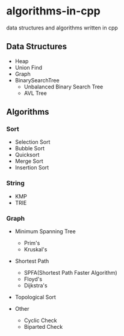 # algorithms-in-cpp

data structures and algorithms written in cpp

## Data Structures

- Heap
- Union Find
- Graph
- BinarySearchTree
    + Unbalanced Binary Search Tree
    + AVL Tree

## Algorithms

### Sort

- Selection Sort
- Bubble Sort
- Quicksort
- Merge Sort
- Insertion Sort

### String

- KMP
- TRIE

### Graph

- Minimum Spanning Tree
    + Prim's
    + Kruskal's

- Shortest Path
    + SPFA(Shortest Path Faster Algorithm)
    + Floyd's
    + Dijkstra's

- Topological Sort

- Other
    + Cyclic Check
    + Biparted Check
